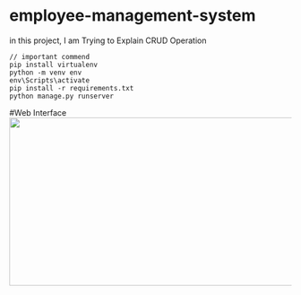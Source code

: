 # employee-management-system
in this project, I am Trying to Explain CRUD Operation

    // important commend
    pip install virtualenv 
    python -m venv env
    env\Scripts\activate
    pip install -r requirements.txt
    python manage.py runserver 

#Web Interface
<img src="https://i.postimg.cc/WbpDKMkt/Screenshot-70.png" width="600" height="300">

